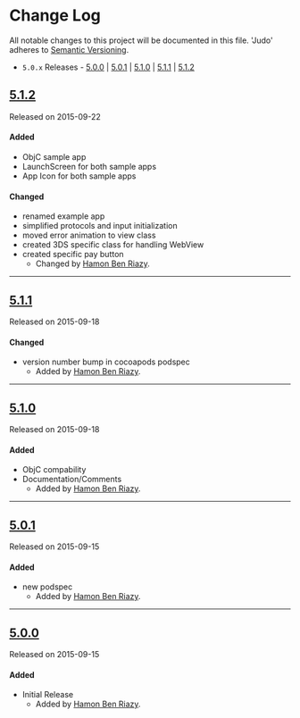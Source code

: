 # Change Log
All notable changes to this project will be documented in this file.
'Judo' adheres to [Semantic Versioning](http://semver.org/).

- `5.0.x` Releases - [5.0.0](#500) | [5.0.1](#501) | [5.1.0](#510) | [5.1.1](#511) | [5.1.2](#512)

## [5.1.2](https://github.com/JudoPay/Judo-Swift/tag/5.1.2)
Released on 2015-09-22

#### Added
- ObjC sample app
- LaunchScreen for both sample apps
- App Icon for both sample apps
#### Changed
- renamed example app
- simplified protocols and input initialization
- moved error animation to view class
- created 3DS specific class for handling WebView
- created specific pay button
	- Changed by [Hamon Ben Riazy](https://github.com/ryce).

---
## [5.1.1](https://github.com/JudoPay/Judo-Swift/tag/5.1.1)
Released on 2015-09-18

#### Changed
- version number bump in cocoapods podspec
	- Added by [Hamon Ben Riazy](https://github.com/ryce).

---
## [5.1.0](https://github.com/JudoPay/Judo-Swift/tag/5.1.0)
Released on 2015-09-18

#### Added 
- ObjC compability
- Documentation/Comments
	- Added by [Hamon Ben Riazy](https://github.com/ryce).

---
## [5.0.1](https://github.com/JudoPay/Judo-Swift/tag/5.0.1)
Released on 2015-09-15

#### Added
- new podspec
	- Added by [Hamon Ben Riazy](https://github.com/ryce).

---
## [5.0.0](https://github.com/JudoPay/Judo-Swift/tag/5.0.0)
Released on 2015-09-15

#### Added
- Initial Release
	- Added by [Hamon Ben Riazy](https://github.com/ryce).
